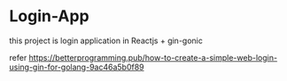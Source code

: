# Login-App
this project is login application in Reactjs + gin-gonic

refer https://betterprogramming.pub/how-to-create-a-simple-web-login-using-gin-for-golang-9ac46a5b0f89
